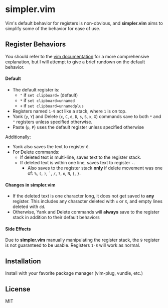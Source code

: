 # simpler.vim

Vim's default behavior for registers is non-obvious, and **simpler.vim** aims
to simplify some of the behavior for ease of use.


## Register Behaviors

You should refer to the
[vim documentation](http://vimdoc.sourceforge.net/htmldoc/change.html#registers)
for a more comprehensive explanation, but I will attempt to give a brief
rundown on the default behavior.


#### Default

- The default register is:
    - `"` if `set clipboard=` (default)
    - `*` if `set clipboard=unnamed`
    - `+` if `set clipboard=unnamedplus`
- Registers named `1-9` act like a stack, where `1` is on top.
- Yank (`y`, `Y`) and Delete (`c`, `C`, `d`, `D`, `s`, `S`, `x`, `X`) commands
  save to both `*` and `"` registers unless specified otherwise.
- Paste (`p`, `P`) uses the default register unless specified otherwise

Additionally:
- Yank also saves the text to register `0`.
- For Delete commands:
    - If deleted text is multi-line, saves text to the register stack.
    - If deleted text is within one line, saves text to register `-`.
        - Also saves to the register stack **only** if delete movement was one of:
        `%`, `(`, `)`, `` ` ``, `/`, `?`, `n`, `N`, `{`, `}`.


#### Changes in simpler.vim

- If the deleted text is one character long, it does not get saved to **any**
  register. This includes any character deleted with `x` or `X`, and empty
  lines deleted with `dd`.
- Otherwise, Yank and Delete commands will **always** save to the register
  stack in addition to their default behaviors


#### Side Effects

Due to **simpler.vim** manually manipulating the register stack, the `9`
register is not guaranteed to be usable. Registers `1-8` will work as normal.


## Installation

Install with your favorite package manager (vim-plug, vundle, etc.)


## License

MIT
